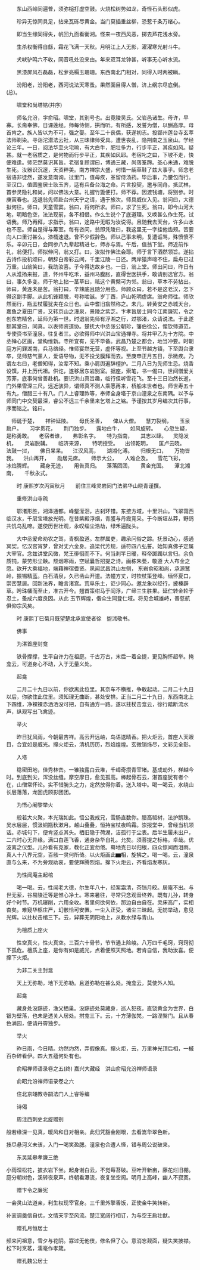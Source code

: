 <!-- { "loadSidebar": true } -->
　　东山西岭同遍普，须弥槌打虚空鼓。火烧松树势如龙，奇怪石头形似虎。

　　珍异无惊同具足，拈来瓦砾尽黄金。当门莫插垂丝柳，恐惹千条万绪心。

　　即当生缘同得失，帆回九面看衡湘。怪来一夜西风恶，掷去芦花浅水旁。

　　生杀权衡得自繇，霜花飞满一天秋。月明江上人无影，濯濯寒光射斗牛。

　　犬吠驴鸣六不收，同音吼处没来由。年来双耳龙钟甚，听事无心听水流。

　　黑漆屏风石磊磊，松萝亮槅玉珊珊。东西南北门相对，同得入时两被瞒。

　　汾阳老，汾阳老，西河说法天寒蚤。果然面目得人憎，济上纲宗尽底倒。(总)。

　　啸堂和尚塔铭(并序)

　　师名允汾，字俞昭。啸堂，其别号也。出竟陵吴氏。父岩邑诸生。母许，早寡。长斋奉佛，日课莲经。师每侍侧，拱而听。有所感，发誓为僧，以酬高厚。母首肯之。族人皆以为不可，强之娶。至年二十丧偶，获遂初志。投郢州莲台寺玄萃法师剃染。寻诣沱潜法云社，从三昧律师受具。遭世丧乱，隐荆南之玉泉山。学经论三年。一日，阅法华至火宅喻，有大白牛，肥壮多力，行步平正，其疾如风。疑甚。就一老宿质之，是何物而行步平正，其疾如风耶。老宿叱之曰，下坡不走，快便难逢。师茫然莫识其旨。老宿复顾谓曰，博通三藏，尚落筌蹄。圣心未通，难脱生死。汝器识沉邃，天资粹美。南方禅宗大盛，何惜一緉草鞋了兹大事乎。师念老宿语非徒然，遂发意南询。过里门，值母疾，革留侍汤药。毕后事，乃腰包而行。至汉口，值圆鉴居士耿玉齐，适有兵备台海之命。片言投契，邀与同舟。抵武林，首参灵隐礼和尚，问以佛法大意。礼握竹篦便打。师不荐。因渡钱塘，将别参。时庚寅春也。适退翁先师赴台州天宁之请，遇于旅次。师具威仪入见。翁问曰，大德拟何往。师曰，天童雪窦。翁曰，将何所求。师曰，求了生死。翁曰，即今山河大地，明暗色空，法法现前，各不相借。作么生说个了底道理。又唤甚么作生死。试语我。师乃再拜，求指示。翁曰，途路中无暇为汝说得。且随我去天台，许多山水也不恶。师自是得与筹室。每有咨问，翁即凭陵曰，我这里无一字挂他齿颊。苦要向人口里讨甚么。漆桶速退。曾不少假辞色。师以己事未明，复遭诟骂，殊愤愤不乐。辛卯元日，会同参八九辈起精进七，师亦与焉。午后，值翁下堂。师近前作礼，翁便打。师拟伸问，翁又打。曰，汝拟作佛法会耶。师于言下洒然领旨。遂拈古诗作投机颂曰，朝辞白帝彩云间，千里江陵一日还。两岸猿声啼不住，扁舟已过万重。山翁笑曰，我助汝喜。子今得达故乡也。一日，翁上堂。师出问曰，昨日有人从淮扬来报，道，怀州牛吃禾，益州马腹胀，直得世医拱手，敢请别选官方。翁曰，事久多变。师于地上拈一茎草曰，祗这个黄檗可为邻。翁曰，草本不劳拈出。师曰，黄连未是苦。翁打曰，辛辣底且随分用些。师顾众曰，若不是这老汉，怎下得这副手脚。从此机锋颖脱，号称啮镞。岁丁酉，庐山乾明虚席。翁命师往。师欣然而行，瓶盂杖履犹夫在众日也。山中耆旧翕然称之。未几，转黄安之赤城天台，嘉鱼之夏田广贤，又转京山之潼泉，景陵之紫芝。卞孝旨居士同今江南廉宪，令之创东岩精舍，延师为第一世。时退翁先师有浮湘之行，过鄂渚，众请说法。于此遂额其堂曰，同真。以表师资道协。楚抚大中丞张公朝珍，籓伯徐公，惺钦师道范，专使赍书至潼泉。往复者三。必欲得师中兴洪山宝通禅寺。将并甲乙为十方院。中丞殚心区画，堂构维新。寺所宜有，无不毕备。武昌乃楚之都会，地当冲要。时朝庭方问罪湖南，兵马络绎。惟师宴然无营，虚怀等视。上至节越方镇，下至舆台隶卒，见师慈气薰人，爱语导物，无不投戈膜拜而去。至庚申正月五日，示微疾。乃谓左右曰，老僧知得，汝辈不知。乘小肩舆遍辞檀护。二月八日为先师生忌。烧香设馔，并上历代祖。供讫，遂移居东岩别室。据座，索笔，书一偈曰，世间憎爱关芳菲，底事何曾善赴机。要识洪山真旨趣，临行但听雪花飞。至十三日泊然长逝，门外果雪深三尺。远近骇异，谓师真不测人乘愿再来，桥船末世者也。师世寿五十有九，僧腊三十有八。门人上睿理祚等，奉师全身塔于京山潼泉之东南隅。以予与师同门中交契最深，睿公不远三千余里来乞塔上之铭。予谨按其岁月编次其行事，序而铭之。铭曰。

　师诞于楚，　　祥钟延陵。　　母氏圣善，　　俾从大僧。
　慧刀裂纲，　　玉泉扃户。　　习学贯花，　　荆门独步。
　露地白牛，　　如风旋转。　　心忽生疑，　　是称勇敢。
　老宿者谁，　　弗彰名字。　　特为指南，　　其志以肆。
　灵隐发机，　　灵岩脱韝。　　临济来源，　　特明授受。
　出领乾明，　　匡卢云晓。　　法鼓一挝，　　佛日杲杲。
　江汉风高，　　湖湘化溥。　　归根无口，　　万物皆我。
　洪山再开，　　勋居元席。　　师示大公，　　人难企及。
　雪花飞彩，　　冰焰腾辉。　　藏身无迹，　　用告真归。
　落落团团，　　黄金充国。　　潭北湘南，　　千秋永式。

　　时
康熙岁次丙寅秋月　　前住三峰灵岩同门法弟华山晓青谨撰。

　　重修洪山寺疏

　　鄂渚形胜，湘泽通都。峰壑潆洄，古刹环错。东接方域，十里洪山。飞翠霭西临汉水，千层宝塔放光明。在昔紫殿浮烟，青臒与丹霞竞采。于今断垣丛莽，野鸽共饥乌乱啼。遂使历世壮观，永叹缁尘浩劫，绿禾遍陇头。

　　大中丞爰命劝农之驾，青枫盈道。左群属吏，趣承问俗之踪。抚景动心，感通冥契。忆汉宫宵梦，曾对丈六金身。追梁代芳规，适符四八弘誓。始知真佛子定属大宰官。念兹讲堂风微，梵王徘徊而不下。何当刹竿日暖，释帝踯躅以言归。余负质钝，蒙劳形尘鞅。颓烟寒雨，空赋曩哲招提之诗。画栋朱甍，敬遵
大人布金之愿。欲开大乘福地，端藉禅宿耆贤。夙闻武昌洪山左侧，
东岩俞昭和尚，承源鹫岭，振锡精蓝。白石清泉，久已凿山开道。法幢方丈，时钦杖策登峰。缅怀夏口，崇峦慧居。回新法界，瞻言渚宫。荒阜乐土，讵少同心。邀龙象以经行，披榛辟草。盻珠幡而至止，准古开今。翘首策绀马于阎浮，广缔三生胜果。延伫转金轮于忍土，蚤成六度良因。从此
玉节辉煌，偕众生同登仁域。将见金城雄峙，普慈航俱仰宗风矣。

　　时
康熙丁巳菊月既望楚北承宣使者徐　盥沭敬书。

　　佛事

　　为湛首座封龛

　　铁骨撑撑，生平自许力在祖庭。千古万古，末后一着全提，更见胸怀超举。掩龛云，可道身心不动，入于无量义处。

　　起龛

　　二月二十九日以前，你欲离此位里。其奈车不横推，争敢起动。二月二十九日以后，你欲住此位里。须知理无曲断，甚处安排。正当二月二十九日，东西南北上下四维，净裸裸赤洒洒没可把，自有通方一路。遂以拄杖击龛云，徐行踏断流水声，纵观写出飞禽迹。

　　举火

　　昨日犹风雨，今朝最吉祥。高云开远岫，鸟语送晴香。把火炬云，首座人天眼目，合宜如是威光。撺火炬云，清机历历，烈焰煌煌。玄微销烁尽，文彩见全彰。

　　入塔

　　稳密田地，佳秀林峦。一锥独露白云堆，千嶂奇攒青宰堵。基成劫外，样越今时。到底到尖，浑没丝缝。摩空摩日，愈见孤高。棒起骨石云，湛首座犹有者个在，山僧常怀论。实不惜腕头之力，定然放得你着。送入塔中。喝一喝云，水绕山长层落落，龙回虎顾影团团。

　　为悟心阇黎举火

　　般若大火聚，本光瑞如此。悟公我戒兄，雪肠直数你。腊高祗树，法护鹅珠。吴水层层，惯汲铜瓶秋漱月。越山叠叠，恒持宝杖夜鸣霜。崇报堂中，曾经当机领话。赤城句下，便肯竖点其头。栖旧隐于荷湖，洁孤行于尘表。后半生履未出户，二六时心无异缘。满口白莲飞香，通身杂华自礼。允矣。须菩提之标格。卓哉。优波离之仪型。儿孙看有克家，教化正宜勿倦。蓦地克日以归根，四众惊闻而泪雨。真人十八界元空，百骸一灵何所倚。以火炬画此▆相，旋拂之。喝一喝。云，潼泉直与么来，不为旁观助哀，要使辉腾烈焰。撺下火炬云，齐看焰发寒灰。

　　为性闻庵主起棺

　　喝一喝。云，性闻老大德，尔生年八十，经案霜清，茶铛月皎。居庵不出。与世无萦，谷易陵迁等是惟心净土。寒来暑往，寻常只念观音终养。既有儿孙，转身好个时节。万机寝削，六用全收。者里何欲何依，那边自由自在。灵床高广，实相杳矣。难窥华柩庄严，幻骸恰可安置。一尘入正受，诸尘三昧起。无妨举动，愈见光辉。以拄杖击棺三下。云，舁葬无阴阳地上，从教水绿与青山。

　　为檀质上座火

　　性空真火，性火真空。三百六十骨节，节节通上险峻。八万四千毛窍，窍窍彻下孤危。檀质上座，是你有如是威光，点着便照天照地。若肯自信，我助汝喜。便撺下火炬。

　　为非二关主封龛

　　天上无弥勒，地下无弥勒。且道弥勒在甚么处。掩龛云，莫使外人知。

　　起龛

　　藏身处没踪迹，渔父栖巢。没踪迹处莫藏身，巡人犯夜。直饶黄金为世界，白银为壁落，也未是透关人居处。拊龛三下。云，十方薄伽梵，一路涅槃门。且从春色满园，便请丹霄独步。

　　举火

　　昨日雨，今日晴。灼然灼然，弄假像真。撺火炬，云，万里神光顶后相，一槭百杂碎看伊。四大五蕴何处有也。

　　俞昭禅师语录卷之五(终)
嘉兴大藏经　洪山俞昭允汾禅师语录


　　俞昭允汾禅师语录卷之六

　　住北京翊教寺嗣法门人上睿等编

　　诗偈

　　周注西刺史北旋赠别

般若缘深一见真，暖风和日对相亲。此归凭豁金刚眼，去看嵩华翠色新。

技尽悬河义未该，入门一喝笑盈腮。潼泉也合遭人怪，错与周公说破来。

　　东吴延皋孝廉三绝

小雨湿松花，披衣岩下坐。起身谢白云，不觉莓苔破。豆叶开新亩，藤花烂旧棚。庭分朝树色，溪转夜泉声。终朝看瀑流，夜复坐空阁。明月上高峰，幽人不寂寞。

　　赠卞令之廉宪

一会灵山法道亲，利生权现宰官身。三千里外擎香饭，正使金牛笑转新。

补衮调羹信自优，文情天宇至风流。楚江宽阔行相订，为与空王启壮猷。

　　赠孔月恒居士

频来问祖意，雪夕与花阴。寡过无他伎，修名但了心。意消忘觌面，疑失笑披襟。松下时烹茗，濡毫作孝箴。

　　赠孔魏公居士

